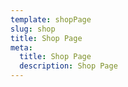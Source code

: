 ```yaml
---
template: shopPage
slug: shop
title: Shop Page
meta:
  title: Shop Page
  description: Shop Page
---
```

